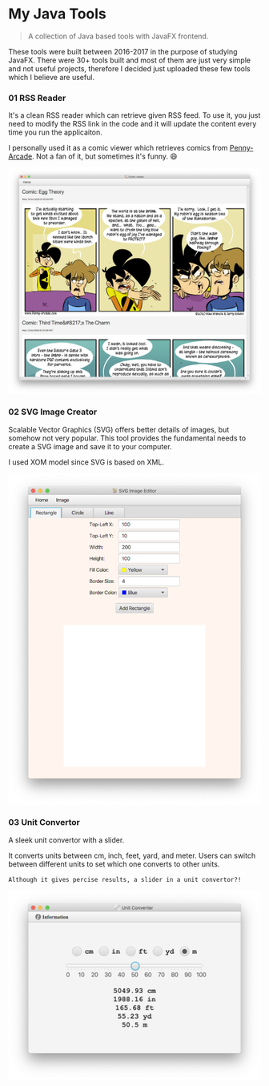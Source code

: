 # My Java Tools

> A collection of Java based tools with JavaFX frontend.



These tools were built between 2016-2017 in the purpose of studying JavaFX. There were 30+ tools built and most of them are just very simple and not useful projects, therefore I decided just uploaded these few tools which I believe are useful.



### 01 RSS Reader

It's a clean RSS reader which can retrieve given RSS feed. To use it, you just need to modify the RSS link in the code and it will update the content every time you run the applicaiton.



I personally used it as a comic viewer which retrieves comics from [Penny-Arcade](https://www.penny-arcade.com/). Not a fan of it, but sometimes it's funny. :smile:



![Image of RSS](images/RSS_reader.png)



### 02 SVG Image Creator

Scalable Vector Graphics (SVG) offers better details of images, but somehow not very popular. This tool provides the fundamental needs to create a SVG image and save it to your computer.



I used XOM model since SVG is based on XML.



![Image of SVG](images/SVG.png)



### 03 Unit Convertor

A sleek unit convertor with a slider.



It converts units between cm, inch, feet, yard, and meter. Users can switch between different units to set which one converts to other units. 

~~~~
Although it gives percise results, a slider in a unit convertor?!
~~~~



![Image of Unit Convertor](images/unit_convertor.png)
